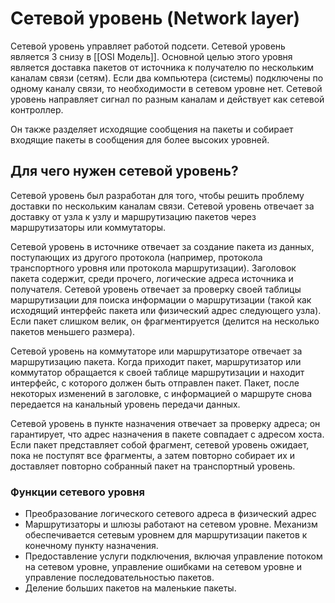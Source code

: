 # Сетевой уровень (Network layer)

Сетевой уровень управляет работой подсети. Сетевой уровень является 3 снизу в [[OSI Модель]]. Основной целью этого уровня является доставка пакетов от источника к получателю по нескольким каналам связи (сетям). Если два компьютера (системы) подключены по одному каналу связи, то необходимости в сетевом уровне нет. Сетевой уровень направляет сигнал по разным каналам и действует как сетевой контроллер.  
  
Он также разделяет исходящие сообщения на пакеты и собирает входящие пакеты в сообщения для более высоких уровней.

## Для чего нужен сетевой уровень?

Сетевой уровень был разработан для того, чтобы решить проблему доставки по нескольким каналам связи. Сетевой уровень отвечает за доставку от узла к узлу и маршрутизацию пакетов через маршрутизаторы или коммутаторы.  
  
Сетевой уровень в источнике отвечает за создание пакета из данных, поступающих из другого протокола (например, протокола транспортного уровня или протокола маршрутизации). Заголовок пакета содержит, среди прочего, логические адреса источника и получателя. Сетевой уровень отвечает за проверку своей таблицы маршрутизации для поиска информации о маршрутизации (такой как исходящий интерфейс пакета или физический адрес следующего узла). Если пакет слишком велик, он фрагментируется (делится на несколько пакетов меньшего размера).  
  
Сетевой уровень на коммутаторе или маршрутизаторе отвечает за маршрутизацию пакета. Когда приходит пакет, маршрутизатор или коммутатор обращается к своей таблице маршрутизации и находит интерфейс, с которого должен быть отправлен пакет. Пакет, после некоторых изменений в заголовке, с информацией о маршруте снова передается на канальный уровень передачи данных.  
  
Сетевой уровень в пункте назначения отвечает за проверку адреса; он гарантирует, что адрес назначения в пакете совпадает с адресом хоста. Если пакет представляет собой фрагмент, сетевой уровень ожидает, пока не поступят все фрагменты, а затем повторно собирает их и доставляет повторно собранный пакет на транспортный уровень.

### Функции сетевого уровня

- Преобразование логического сетевого адреса в физический адрес  
- Маршрутизаторы и шлюзы работают на сетевом уровне. Механизм обеспечивается сетевым уровнем для маршрутизации пакетов к конечному пункту назначения.  
- Предоставление услуги подключения, включая управление потоком на сетевом уровне, управление ошибками на сетевом уровне и управление последовательностью пакетов.  
- Деление больших пакетов на маленькие пакеты.